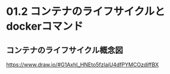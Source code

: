 # 01.2 コンテナのライフサイクルとdockerコマンド

## コンテナのライフサイクル概念図

https://www.draw.io/#G1AxhI_HNEto5fzlaiU4dfPYMCOzdiffBX
